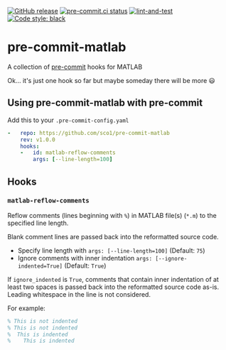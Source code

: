[![GitHub release](https://img.shields.io/github/release/sco1/pre-commit-matlab.svg)](https://github.com/sco1/pre-commit-matlab/releases/latest)
[![pre-commit.ci status](https://results.pre-commit.ci/badge/github/sco1/pre-commit-matlab/main.svg)](https://results.pre-commit.ci/latest/github/sco1/pre-commit-matlab/main)
[![lint-and-test](https://github.com/sco1/pre-commit-matlab/actions/workflows/lint_test.yml/badge.svg?branch=main)](https://github.com/sco1/pre-commit-matlab/actions/workflows/lint_test.yml)
[![Code style: black](https://img.shields.io/badge/code%20style-black-black)](https://github.com/psf/black)
# pre-commit-matlab
A collection of [pre-commit](https://pre-commit.com/) hooks for MATLAB

Ok... it's just one hook so far but maybe someday there will be more 😃

## Using pre-commit-matlab with pre-commit
Add this to your `.pre-commit-config.yaml`

```yaml
-   repo: https://github.com/sco1/pre-commit-matlab
    rev: v1.0.0
    hooks:
    -   id: matlab-reflow-comments
        args: [--line-length=100]
```

## Hooks
### `matlab-reflow-comments`
Reflow comments (lines beginning with `%`) in MATLAB file(s) (`*.m`) to the specified line length.

Blank comment lines are passed back into the reformatted source code.

* Specify line length with `args: [--line-length=100]` (Default: `75`)
* Ignore comments with inner indentation `args: [--ignore-indented=True]` (Default: `True`)

If `ignore_indented` is `True`, comments that contain inner indentation of at least two spaces
is passed back into the reformatted source code as-is. Leading whitespace in the line is not
considered.

For example:
  ```matlab
  % This is not indented
  % This is not indented
  %  This is indented
  %    This is indented
  ```
